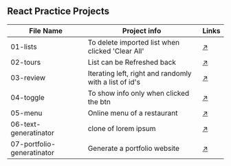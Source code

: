 ## React Practice Projects

File Name  | Project info  | Links
------------- | ------------- | -------------
01-lists  | To delete imported list when clicked 'Clear All'  |  [↗](https://ib0d8.csb.app/)
02-tours  | List can be Refreshed back  |  [↗](https://g80lg.csb.app/)
03-review | Iterating left, right and randomly with a list of id's  |  [↗](https://8c0e7.csb.app/)
04-toggle | To show info only when clicked the btn  |  [↗](https://mmek2.csb.app/)
05-menu   | Online menu of a restaurant  |  [↗](https://xkee7.csb.app/)
06-text-generatinator | clone of lorem ipsum  |  [↗]() 
07-portfolio-generatinator  |  Generate a portfolio website  |  [↗]() 
